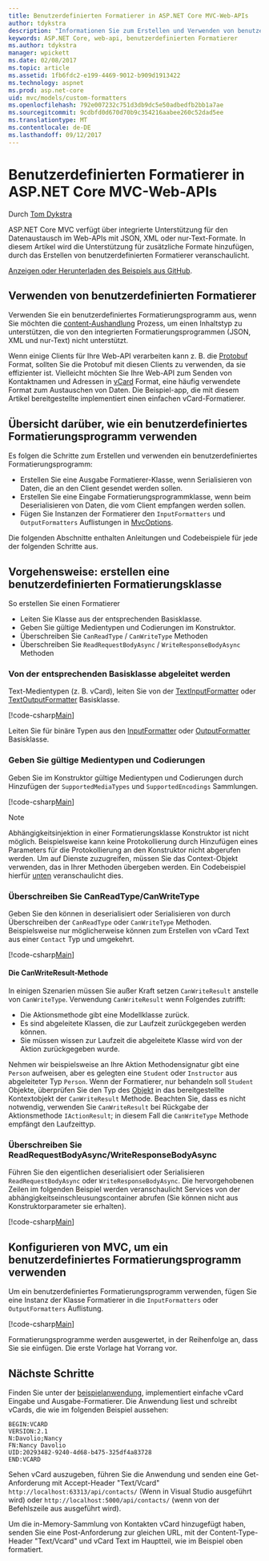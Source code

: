 ```yaml
---
title: Benutzerdefinierten Formatierer in ASP.NET Core MVC-Web-APIs
author: tdykstra
description: "Informationen Sie zum Erstellen und Verwenden von benutzerdefinierten Formatierer für Web-APIs in ASP.NET Core."
keywords: ASP.NET Core, web-api, benutzerdefinierten Formatierer
ms.author: tdykstra
manager: wpickett
ms.date: 02/08/2017
ms.topic: article
ms.assetid: 1fb6fdc2-e199-4469-9012-b909d1913422
ms.technology: aspnet
ms.prod: asp.net-core
uid: mvc/models/custom-formatters
ms.openlocfilehash: 792e007232c751d3db9dc5e50adbedfb2bb1a7ae
ms.sourcegitcommit: 9cdbfd0d670d70b9c354216aabee260c52dad5ee
ms.translationtype: MT
ms.contentlocale: de-DE
ms.lasthandoff: 09/12/2017
---
```

# <a name="custom-formatters-in-aspnet-core-mvc-web-apis"></a>Benutzerdefinierten Formatierer in ASP.NET Core MVC-Web-APIs

Durch [Tom Dykstra](https://github.com/tdykstra)

ASP.NET Core MVC verfügt über integrierte Unterstützung für den Datenaustausch im Web-APIs mit JSON, XML oder nur-Text-Formate. In diesem Artikel wird die Unterstützung für zusätzliche Formate hinzufügen, durch das Erstellen von benutzerdefinierten Formatierer veranschaulicht.

[Anzeigen oder Herunterladen des Beispiels aus GitHub](https://github.com/aspnet/Docs/tree/master/aspnetcore/mvc/advanced/custom-formatters/sample).

## <a name="when-to-use-custom-formatters"></a>Verwenden von benutzerdefinierten Formatierer

Verwenden Sie ein benutzerdefiniertes Formatierungsprogramm aus, wenn Sie möchten die [content-Aushandlung](xref:mvc/models/formatting) Prozess, um einen Inhaltstyp zu unterstützen, die von den integrierten Formatierungsprogrammen (JSON, XML und nur-Text) nicht unterstützt.

Wenn einige Clients für Ihre Web-API verarbeiten kann z. B. die [Protobuf](https://github.com/google/protobuf) Format, sollten Sie die Protobuf mit diesen Clients zu verwenden, da sie effizienter ist.  Vielleicht möchten Sie Ihre Web-API zum Senden von Kontaktnamen und Adressen in [vCard](https://wikipedia.org/wiki/VCard) Format, eine häufig verwendete Format zum Austauschen von Daten. Die Beispiel-app, die mit diesem Artikel bereitgestellte implementiert einen einfachen vCard-Formatierer.

## <a name="overview-of-how-to-use-a-custom-formatter"></a>Übersicht darüber, wie ein benutzerdefiniertes Formatierungsprogramm verwenden

Es folgen die Schritte zum Erstellen und verwenden ein benutzerdefiniertes Formatierungsprogramm:

* Erstellen Sie eine Ausgabe Formatierer-Klasse, wenn Serialisieren von Daten, die an den Client gesendet werden sollen.
* Erstellen Sie eine Eingabe Formatierungsprogrammklasse, wenn beim Deserialisieren von Daten, die vom Client empfangen werden sollen. 
* Fügen Sie Instanzen der Formatierer den `InputFormatters` und `OutputFormatters` Auflistungen in [MvcOptions](https://docs.microsoft.com/aspnet/core/api/microsoft.aspnetcore.mvc.mvcoptions).

Die folgenden Abschnitte enthalten Anleitungen und Codebeispiele für jede der folgenden Schritte aus.

## <a name="how-to-create-a-custom-formatter-class"></a>Vorgehensweise: erstellen eine benutzerdefinierten Formatierungsklasse

So erstellen Sie einen Formatierer

* Leiten Sie Klasse aus der entsprechenden Basisklasse.
* Geben Sie gültige Medientypen und Codierungen im Konstruktor.
* Überschreiben Sie `CanReadType` / `CanWriteType` Methoden
* Überschreiben Sie `ReadRequestBodyAsync` / `WriteResponseBodyAsync` Methoden
  
### <a name="derive-from-the-appropriate-base-class"></a>Von der entsprechenden Basisklasse abgeleitet werden

Text-Medientypen (z. B. vCard), leiten Sie von der [TextInputFormatter](https://docs.microsoft.com/aspnet/core/api/microsoft.aspnetcore.mvc.formatters.textinputformatter) oder [TextOutputFormatter](https://docs.microsoft.com/aspnet/core/api/microsoft.aspnetcore.mvc.formatters.textoutputformatter) Basisklasse.

[!code-csharp[Main](custom-formatters/sample/Formatters/VcardOutputFormatter.cs?name=classdef)]

Leiten Sie für binäre Typen aus den [InputFormatter](https://docs.microsoft.com/aspnet/core/api/microsoft.aspnetcore.mvc.formatters.inputformatter) oder [OutputFormatter](https://docs.microsoft.com/aspnet/core/api/microsoft.aspnetcore.mvc.formatters.outputformatter) Basisklasse.

### <a name="specify-valid-media-types-and-encodings"></a>Geben Sie gültige Medientypen und Codierungen

Geben Sie im Konstruktor gültige Medientypen und Codierungen durch Hinzufügen der `SupportedMediaTypes` und `SupportedEncodings` Sammlungen.

[!code-csharp[Main](custom-formatters/sample/Formatters/VcardOutputFormatter.cs?name=ctor&highlight=3,5-6)]

> [!NOTE]  
> Abhängigkeitsinjektion in einer Formatierungsklasse Konstruktor ist nicht möglich. Beispielsweise kann keine Protokollierung durch Hinzufügen eines Parameters für die Protokollierung an den Konstruktor nicht abgerufen werden. Um auf Dienste zuzugreifen, müssen Sie das Context-Objekt verwenden, das in Ihrer Methoden übergeben werden. Ein Codebeispiel hierfür [unten](#read-write) veranschaulicht dies.

### <a name="override-canreadtypecanwritetype"></a>Überschreiben Sie CanReadType/CanWriteType 

Geben Sie den können in deserialisiert oder Serialisieren von durch Überschreiben der `CanReadType` oder `CanWriteType` Methoden. Beispielsweise nur möglicherweise können zum Erstellen von vCard Text aus einer `Contact` Typ und umgekehrt.

[!code-csharp[Main](custom-formatters/sample/Formatters/VcardOutputFormatter.cs?name=canwritetype)]

#### <a name="the-canwriteresult-method"></a>Die CanWriteResult-Methode

In einigen Szenarien müssen Sie außer Kraft setzen `CanWriteResult` anstelle von `CanWriteType`. Verwendung `CanWriteResult` wenn Folgendes zutrifft:

  * Die Aktionsmethode gibt eine Modellklasse zurück.
  * Es sind abgeleitete Klassen, die zur Laufzeit zurückgegeben werden können.
  * Sie müssen wissen zur Laufzeit die abgeleitete Klasse wird von der Aktion zurückgegeben wurde.  

Nehmen wir beispielsweise an Ihre Aktion Methodensignatur gibt eine `Person` aufweisen, aber es gelegten eine `Student` oder `Instructor` aus abgeleiteter Typ `Person`. Wenn der Formatierer, nur behandeln soll `Student` Objekte, überprüfen Sie den Typ des [Objekt](https://docs.microsoft.com/aspnet/core/api/microsoft.aspnetcore.mvc.formatters.outputformattercanwritecontext#Microsoft_AspNetCore_Mvc_Formatters_OutputFormatterCanWriteContext_Object) in das bereitgestellte Kontextobjekt der `CanWriteResult` Methode. Beachten Sie, dass es nicht notwendig, verwenden Sie `CanWriteResult` bei Rückgabe der Aktionsmethode `IActionResult`; in diesem Fall die `CanWriteType` Methode empfängt den Laufzeittyp.

<a id="read-write"></a>
### <a name="override-readrequestbodyasyncwriteresponsebodyasync"></a>Überschreiben Sie ReadRequestBodyAsync/WriteResponseBodyAsync 

Führen Sie den eigentlichen deserialisiert oder Serialisieren `ReadRequestBodyAsync` oder `WriteResponseBodyAsync`.  Die hervorgehobenen Zeilen im folgenden Beispiel werden veranschaulicht Services von der abhängigkeitseinschleusungscontainer abrufen (Sie können nicht aus Konstruktorparameter sie erhalten).

[!code-csharp[Main](custom-formatters/sample/Formatters/VcardOutputFormatter.cs?name=writeresponse&highlight=3-4)]

## <a name="how-to-configure-mvc-to-use-a-custom-formatter"></a>Konfigurieren von MVC, um ein benutzerdefiniertes Formatierungsprogramm verwenden
 
Um ein benutzerdefiniertes Formatierungsprogramm verwenden, fügen Sie eine Instanz der Klasse Formatierer in die `InputFormatters` oder `OutputFormatters` Auflistung.

[!code-csharp[Main](custom-formatters/sample/Startup.cs?name=mvcoptions&highlight=3-4)]

Formatierungsprogramme werden ausgewertet, in der Reihenfolge an, dass Sie sie einfügen. Die erste Vorlage hat Vorrang vor. 

## <a name="next-steps"></a>Nächste Schritte

Finden Sie unter der [beispielanwendung](https://github.com/aspnet/Docs/tree/master/aspnetcore/mvc/advanced/custom-formatters/sample), implementiert einfache vCard Eingabe und Ausgabe-Formatierer.  Die Anwendung liest und schreibt vCards, die wie im folgenden Beispiel aussehen:

```
BEGIN:VCARD
VERSION:2.1
N:Davolio;Nancy
FN:Nancy Davolio
UID:20293482-9240-4d68-b475-325df4a83728
END:VCARD
```

Sehen vCard auszugeben, führen Sie die Anwendung und senden eine Get-Anforderung mit Accept-Header "Text/Vcard" `http://localhost:63313/api/contacts/` (Wenn in Visual Studio ausgeführt wird) oder `http://localhost:5000/api/contacts/` (wenn von der Befehlszeile aus ausgeführt wird).

Um die in-Memory-Sammlung von Kontakten vCard hinzugefügt haben, senden Sie eine Post-Anforderung zur gleichen URL, mit der Content-Type-Header "Text/Vcard" und vCard Text im Hauptteil, wie im Beispiel oben formatiert.
